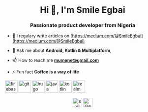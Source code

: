 <h1 align="center">Hi 👋, I'm Smile Egbai</h1>
<h3 align="center">Passionate product developer from Nigeria</h3>

- 📝 I regulary write articles on [https://medium.com/@SmileEgbai](https://medium.com/@SmileEgbai)

- 💬 Ask me about **Android, Kotlin & Multiplatform,**

- 📫 How to reach me **mumene@gmail.com**

- ⚡ Fun fact **Coffee is a way of life**

<p align="left"><img src="https://www.vectorlogo.zone/logos/firebase/firebase-icon.svg" alt="firebase" width="40" height="40"/> <img src="https://www.vectorlogo.zone/logos/git-scm/git-scm-icon.svg" alt="git" width="40" height="40"/> <img src="https://api.iconify.design/logos-hugo.svg" alt="hugo" width="40" height="40"/> <img src="https://devicons.github.io/devicon/devicon.git/icons/java/java-original-wordmark.svg" alt="java" width="40" height="40"/> <img src="https://www.vectorlogo.zone/logos/kotlinlang/kotlinlang-icon.svg" alt="kotlin" width="40" height="40"/> <img src="https://raw.githubusercontent.com/bestofjs/bestofjs-webui/8665e8c267a0215f3159df28b33c365198101df5/public/logos/realm.svg" alt="realm" width="40" height="40"/></p>

<p align="center">
<a href="https://twitter.com/smileegbai" target="blank"><img align="center" src="https://cdn.jsdelivr.net/npm/simple-icons@3.0.1/icons/twitter.svg" alt="smileegbai" height="30" width="30" /></a>
<a href="https://medium.com/@smileegbai" target="blank"><img align="center" src="https://cdn.jsdelivr.net/npm/simple-icons@3.0.1/icons/medium.svg" alt="@smileegbai" height="30" width="30" /></a>
</p>
